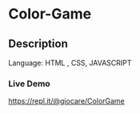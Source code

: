 # Color-Game

## Description

Language: HTML , CSS, JAVASCRIPT


### Live Demo
https://repl.it/@giocare/ColorGame
